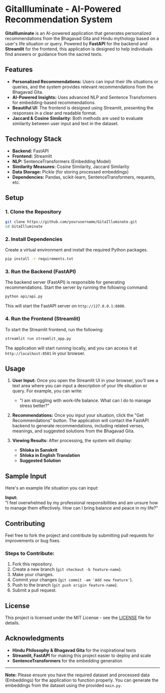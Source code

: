 


# GitaIlluminate - AI-Powered Recommendation System

**GitaIlluminate** is an AI-powered application that generates personalized recommendations from the Bhagavad Gita and Hindu mythology based on a user's life situation or query. Powered by **FastAPI** for the backend and **Streamlit** for the frontend, this application is designed to help individuals find answers or guidance from the sacred texts.

## Features
- **Personalized Recommendations:** Users can input their life situations or queries, and the system provides relevant recommendations from the Bhagavad Gita.
- **AI-Powered Insights:** Uses advanced NLP and Sentence Transformers for embedding-based recommendations.
- **Beautiful UI:** The frontend is designed using Streamlit, presenting the responses in a clear and readable format.
- **Jaccard & Cosine Similarity:** Both methods are used to evaluate similarity between user input and text in the dataset.

## Technology Stack
- **Backend:** FastAPI
- **Frontend:** Streamlit
- **NLP:** SentenceTransformers (Embedding Model)
- **Similarity Measures:** Cosine Similarity, Jaccard Similarity
- **Data Storage:** Pickle (for storing processed embeddings)
- **Dependencies:** Pandas, scikit-learn, SentenceTransformers, requests, etc.

## Setup

### 1. Clone the Repository
```bash
git clone https://github.com/yourusername/GitaIlluminate.git
cd GitaIlluminate
```

### 2. Install Dependencies
Create a virtual environment and install the required Python packages.

```bash
pip install -r requirements.txt
```

### 3. Run the Backend (FastAPI)

The backend server (FastAPI) is responsible for generating recommendations. Start the server by running the following command:

```bash
python api/api.py
```

This will start the FastAPI server on `http://127.0.0.1:8000`.

### 4. Run the Frontend (Streamlit)
To start the Streamlit frontend, run the following:

```bash
streamlit run streamlit_app.py
```

The application will start running locally, and you can access it at `http://localhost:8501` in your browser.

## Usage

1. **User Input:** 
   Once you open the Streamlit UI in your browser, you'll see a text area where you can input a description of your life situation or query. For example, you can write:
   - "I am struggling with work-life balance. What can I do to manage stress better?"

2. **Recommendations:**
   Once you input your situation, click the "Get Recommendations" button. The application will contact the FastAPI backend to generate recommendations, including related verses, meanings, and suggested solutions from the Bhagavad Gita.

3. **Viewing Results:**
   After processing, the system will display:
   - **Shloka in Sanskrit**
   - **Shloka in English Translation**
   - **Suggested Solution**

## Sample Input
Here's an example life situation you can input:

**Input:**  
"I feel overwhelmed by my professional responsibilities and am unsure how to manage them effectively. How can I bring balance and peace in my life?"

## Contributing

Feel free to fork the project and contribute by submitting pull requests for improvements or bug fixes.

### Steps to Contribute:
1. Fork this repository.
2. Create a new branch (`git checkout -b feature-name`).
3. Make your changes.
4. Commit your changes (`git commit -am 'Add new feature'`).
5. Push to the branch (`git push origin feature-name`).
6. Submit a pull request.

## License
This project is licensed under the MIT License - see the [LICENSE](LICENSE) file for details.

## Acknowledgments
- **Hindu Philosophy & Bhagavad Gita** for the inspirational texts
- **Streamlit, FastAPI** for making this project easier to deploy and scale
- **SentenceTransformers** for the embedding generation

---

**Note:** Please ensure you have the required dataset and processed data (Embeddings) for the application to function properly. You can generate the embeddings from the dataset using the provided `main.py`.

```
